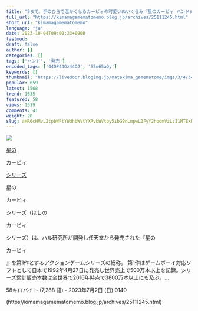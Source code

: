 ```yaml
---
title: "5まで。手のひらで温かくなるカービィの可愛いぬいぐるみ『星のカービィ ハンドぬいウォーマー カービィ』10月発売へ "
full_url: "https://kimamagamematomemo.blog.jp/archives/25111245.html"
short_url: "kimamagamematomemo"
language: "ja"
date: 2023-10-04T09:00:23+0900
lastmod: 
draft: false
author: []
categories: []
tags: ['ハンド', '発売']
encoded_tags: ['44OP44Oz44OJ', '55m65aOy']
keywords: []
thumbnail: "https://livedoor.blogimg.jp/matakima_gamematome/imgs/3/4/347e3247.jpg"
popular: 659
latest: 1568
trend: 1635
featured: 58
views: 1519
comments: 41
weight: 20
slug: aHR0cHMvL2tpbWFtYWdhbWVtYXRvbWVtby5ibG9nLmpwL2FyY2hpdmVzLzI1MTExMjQ1Lmh0bWw=
---
```


![](https://livedoor.blogimg.jp/matakima_gamematome/imgs/3/4/347e3247.jpg)

<div><a title='星のカービィシリーズ' href='https//ja.wikipedia.org/wiki/%E6%98%9F%E3%81%AE%E3%82%AB%E3%83%BC%E3%83%93%E3%82%A3%E3%82%B7%E3%83%AA%E3%83%BC%E3%82%BA' target='_blank'>星の<p>カービィ</p>シリーズ</a> <p class='searchresult'>星の<p>カービィ</p>シリーズ（ほしの<p>カービィ</p>シリーズ）は、ハル研究所が開発し任天堂から発売された『星の<p>カービィ</p>』を第1作とするアクションゲームシリーズの総称。 第1作はゲームボーイ対応ソフトとして日本で1992年4月27日に発売し世界売上で500万本以上を記録。シリーズ累計販売本数は全世界で2016年時点で3800万本以上にも及ぶ。…</p> <p class='mw-search-result-data'>58キロバイト (7,268 語) - 2023年7月2日 (日) 0140</p></div>

(https//kimamagamematomemo.blog.jp/archives/25111245.html)
